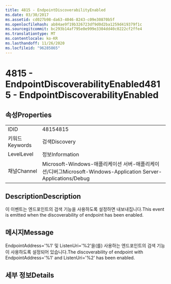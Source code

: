 ```yaml
---
title: 4815 - EndpointDiscoverabilityEnabled
ms.date: 03/30/2017
ms.assetid: cd027b98-da63-4046-8243-c09e30870b5f
ms.openlocfilehash: ab84ae9f19b326723df9d0d2ba1259d419379f1c
ms.sourcegitcommit: bc293b14af795e0e999e3304dd40c0222cf2ffe4
ms.translationtype: MT
ms.contentlocale: ko-KR
ms.lasthandoff: 11/26/2020
ms.locfileid: "96285865"
---
```

# <a name="4815---endpointdiscoverabilityenabled"></a><span data-ttu-id="ebd5f-102">4815 - EndpointDiscoverabilityEnabled</span><span class="sxs-lookup"><span data-stu-id="ebd5f-102">4815 - EndpointDiscoverabilityEnabled</span></span>

## <a name="properties"></a><span data-ttu-id="ebd5f-103">속성</span><span class="sxs-lookup"><span data-stu-id="ebd5f-103">Properties</span></span>  
  
|||  
|-|-|  
|<span data-ttu-id="ebd5f-104">ID</span><span class="sxs-lookup"><span data-stu-id="ebd5f-104">ID</span></span>|<span data-ttu-id="ebd5f-105">4815</span><span class="sxs-lookup"><span data-stu-id="ebd5f-105">4815</span></span>|  
|<span data-ttu-id="ebd5f-106">키워드</span><span class="sxs-lookup"><span data-stu-id="ebd5f-106">Keywords</span></span>|<span data-ttu-id="ebd5f-107">검색</span><span class="sxs-lookup"><span data-stu-id="ebd5f-107">Discovery</span></span>|  
|<span data-ttu-id="ebd5f-108">Level</span><span class="sxs-lookup"><span data-stu-id="ebd5f-108">Level</span></span>|<span data-ttu-id="ebd5f-109">정보</span><span class="sxs-lookup"><span data-stu-id="ebd5f-109">Information</span></span>|  
|<span data-ttu-id="ebd5f-110">채널</span><span class="sxs-lookup"><span data-stu-id="ebd5f-110">Channel</span></span>|<span data-ttu-id="ebd5f-111">Microsoft-Windows-애플리케이션 서버-애플리케이션/디버그</span><span class="sxs-lookup"><span data-stu-id="ebd5f-111">Microsoft-Windows-Application Server-Applications/Debug</span></span>|  
  
## <a name="description"></a><span data-ttu-id="ebd5f-112">Description</span><span class="sxs-lookup"><span data-stu-id="ebd5f-112">Description</span></span>  

 <span data-ttu-id="ebd5f-113">이 이벤트는 엔드포인트의 검색 기능을 사용하도록 설정하면 내보내집니다.</span><span class="sxs-lookup"><span data-stu-id="ebd5f-113">This event is emitted when the discoverability of endpoint has been enabled.</span></span>  
  
## <a name="message"></a><span data-ttu-id="ebd5f-114">메시지</span><span class="sxs-lookup"><span data-stu-id="ebd5f-114">Message</span></span>  

 <span data-ttu-id="ebd5f-115">EndpointAddress='%1' 및 ListenUri='%2'을(를) 사용하는 엔드포인트의 검색 기능이 사용하도록 설정되어 있습니다.</span><span class="sxs-lookup"><span data-stu-id="ebd5f-115">The discoverability of endpoint with EndpointAddress='%1' and ListenUri='%2' has been enabled.</span></span>  
  
## <a name="details"></a><span data-ttu-id="ebd5f-116">세부 정보</span><span class="sxs-lookup"><span data-stu-id="ebd5f-116">Details</span></span>
